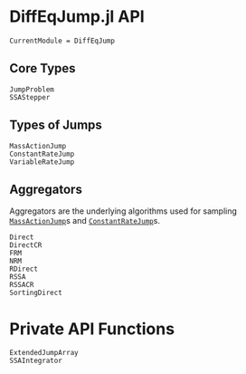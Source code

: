 # DiffEqJump.jl API
```@meta
CurrentModule = DiffEqJump
```

## Core Types
```@docs
JumpProblem
SSAStepper
```

## Types of Jumps
```@docs
MassActionJump
ConstantRateJump
VariableRateJump
```

## Aggregators
Aggregators are the underlying algorithms used for sampling
[`MassActionJump`](@ref)s and [`ConstantRateJump`](@ref)s.
```@docs
Direct
DirectCR
FRM
NRM
RDirect
RSSA
RSSACR
SortingDirect
```

# Private API Functions
```@docs
ExtendedJumpArray
SSAIntegrator
```